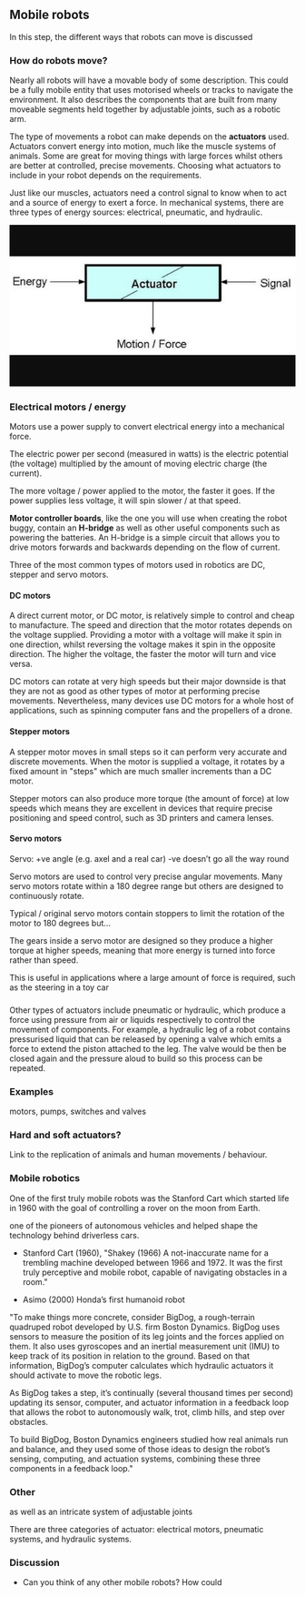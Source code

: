 [comment]: # (
Is this step open? Y/N
If so, short description of this step:
Related links:
Related files:
)

## Mobile robots

In this step, the different ways that robots can move is discussed

### How do robots move?

Nearly all robots will have a movable body of some description. This could be a fully mobile entity that uses motorised wheels or tracks to navigate the environment. It also describes the components that are built from many moveable segments held together by adjustable joints, such as a robotic arm. 

<!-- Microcontroller / Raspberry Pi -->

The type of movements a robot can make depends on the **actuators** used. Actuators convert energy into motion, much like the muscle systems of animals. Some are great for moving things with large forces whilst others are better at controlled, precise movements. Choosing what actuators to include in your robot depends on the requirements.

Just like our muscles, actuators need a control signal to know when to act and a source of energy to exert a force. In mechanical systems, there are three types of energy sources: electrical, pneumatic, and hydraulic. 

![Animated GIF of an actuator receiving a control signal and energy source to then generate a force.](images/1_5-actuator-diagram.jpeg)

### Electrical motors / energy

Motors use a power supply to convert electrical energy into a mechanical force.

The electric power per second (measured in watts) is the electric potential (the voltage) multiplied by the amount of moving electric charge (the current).

The more voltage / power applied to the motor, the faster it goes. If the power supplies less voltage, it will spin slower / at that speed.


**Motor controller boards**, like the one you will use when creating the robot buggy, contain an **H-bridge** as well as other useful components such as powering the batteries. An H-bridge is a simple circuit that allows you to drive motors forwards and backwards depending on the flow of current.


<!-- Power supplies -->


Three of the most common types of motors used in robotics are DC, stepper and servo motors. 

#### DC motors

A direct current motor, or DC motor, is relatively simple to control and cheap to manufacture. The speed and direction that the motor rotates depends on the voltage supplied. Providing a motor with a voltage will make it spin in one direction, whilst reversing the voltage makes it spin in the opposite direction. The higher the voltage, the faster the motor will turn and vice versa. 

<!-- Limitations of voltage allowed? -->

DC motors can rotate at very high speeds but their major downside is that they are not as good as other types of motor at performing precise movements. Nevertheless, many devices use DC motors for a whole host of applications, such as spinning computer fans and the propellers of a drone. 

#### Stepper motors

A stepper motor moves in small steps so it can perform very accurate and discrete movements. When the motor is supplied a voltage, it rotates by a fixed amount in "steps" which are much smaller increments than a DC motor. 

Stepper motors can also produce more torque (the amount of force) at low speeds which means they are excellent in devices that require precise positioning and speed control, such as 3D printers and camera lenses.

#### Servo motors

Servo: +ve angle (e.g. axel and a real car) -ve doesn’t go all the way round

Servo motors are used to control very precise angular movements. Many servo motors rotate within a 180 degree range but others are designed to continuously rotate. 

Typical / original servo motors contain stoppers to limit the rotation of the motor to 180 degrees but...


The gears inside a servo motor are designed so they produce a higher torque at higher speeds, meaning that more energy is turned into force rather than speed.

This is useful in applications where a large amount of force is required, such as the steering in a toy car


### 


Other types of actuators include pneumatic or hydraulic, which produce a force using pressure from air or liquids respectively to control the movement of components. For example, a hydraulic leg of a robot contains pressurised liquid that can be released by opening a valve which emits a force to extend the piston attached to the leg. The valve would be then be closed again and the pressure aloud to build so this process can be repeated.

### Examples ###

motors, pumps, switches and valves


### Hard and soft actuators?

Link to the replication of animals and human movements / behaviour.


### Mobile robotics

One of the first truly mobile robots was the Stanford Cart which started life in 1960 with the goal of controlling a rover on the moon from Earth. 


 one of the pioneers of autonomous vehicles and helped shape the technology behind driverless cars.


- Stanford Cart (1960), "Shakey (1966) A not-inaccurate name for a trembling machine developed between 1966 and 1972. It was the first truly perceptive and mobile robot, capable of navigating obstacles in a room."

- Asimo (2000) Honda’s first humanoid robot


"To make things more concrete, consider BigDog, a rough-terrain quadruped robot developed by U.S. firm Boston Dynamics. BigDog uses sensors to measure the position of its leg joints and the forces applied on them. It also uses gyroscopes and an inertial measurement unit (IMU) to keep track of its position in relation to the ground. Based on that information, BigDog’s computer calculates which hydraulic actuators it should activate to move the robotic legs.

As BigDog takes a step, it’s continually (several thousand times per second) updating its sensor, computer, and actuator information in a feedback loop that allows the robot to autonomously walk, trot, climb hills, and step over obstacles.

To build BigDog, Boston Dynamics engineers studied how real animals run and balance, and they used some of those ideas to design the robot’s sensing, computing, and actuation systems, combining these three components in a feedback loop."


### Other

as well as an intricate system of adjustable joints

There are three categories of actuator: electrical motors, pneumatic systems, and hydraulic systems.


### Discussion

+ Can you think of any other mobile robots? How could 
